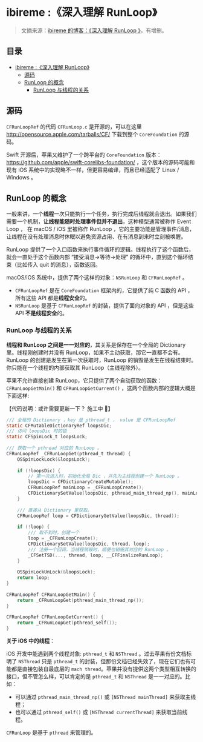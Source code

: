 # ibireme :《深入理解 RunLoop》

> 文摘来源：[ibireme 的博客：《深入理解 RunLoop 》](https://blog.ibireme.com/2015/05/18/runloop/)，有增删。

<h2>目录</h2>

- [ibireme :《深入理解 RunLoop》](#ibireme-深入理解-runloop)
  - [源码](#源码)
  - [RunLoop 的概念](#runloop-的概念)
    - [RunLoop 与线程的关系](#runloop-与线程的关系)

## 源码

`CFRunLoopRef` 的代码 `CFRunLoop.c` 是开源的，可以在这里 <http://opensource.apple.com/tarballs/CF/> 下载到整个 `CoreFoundation` 的源码。

Swift 开源后，苹果又维护了一个跨平台的 `CoreFoundation` 版本：<https://github.com/apple/swift-corelibs-foundation/> ，这个版本的源码可能和现有 iOS 系统中的实现略不一样，但更容易编译，而且已经适配了 Linux / Windows 。

## RunLoop 的概念

一般来讲，一个**线程**一次只能执行一个任务，执行完成后线程就会退出。如果我们需要一个机制，**让线程能随时处理事件但并不退出**，这种模型通常被称作 Event Loop ， 在 macOS / iOS 里被称作 RunLoop ，它的主要功能是管理事件/消息，让线程在没有处理消息时休眠以避免资源占用、在有消息到来时立刻被唤醒。

RunLoop 提供了一个入口函数来执行事件循环的逻辑。线程执行了这个函数后，就会一直处于这个函数内部 “接受消息->等待->处理” 的循环中，直到这个循环结束（比如传入 quit 的消息），函数返回。

macOS/iOS 系统中，提供了两个这样的对象：`NSRunLoop` 和 `CFRunLoopRef` 。

- `CFRunLoopRef` 是在 `CoreFoundation` 框架内的，它提供了纯 C 函数的 API ，所有这些 API 都是**线程安全**的。
- `NSRunLoop` 是基于 `CFRunLoopRef` 的封装，提供了面向对象的 API ，但是这些 API **不是线程安全**的。

### RunLoop 与线程的关系

**线程和 RunLoop 之间是一一对应的**，其关系是保存在一个全局的 Dictionary 里。线程刚创建时并没有 RunLoop，如果不主动获取，那它一直都不会有。RunLoop 的创建是发生在第一次获取时，RunLoop 的销毁是发生在线程结束时。你只能在一个线程的内部获取其 RunLoop（主线程除外）。

苹果不允许直接创建 RunLoop，它只提供了两个自动获取的函数：`CFRunLoopGetMain()` 和 `CFRunLoopGetCurrent()` ，这两个函数内部的逻辑大概是下面这样:

【代码说明：或许需要更新一下？ 施工中 🚧】

```c
/// 全局的 Dictionary ，key 是 pthread_t ， value 是 CFRunLoopRef
static CFMutableDictionaryRef loopsDic;
/// 访问 loopsDic 时的锁
static CFSpinLock_t loopsLock;
 
/// 获取一个 pthread 对应的 RunLoop 。
CFRunLoopRef _CFRunLoopGet(pthread_t thread) {
    OSSpinLockLock(&loopsLock);
    
    if (!loopsDic) {
        // 第一次进入时，初始化全局 Dic ，并先为主线程创建一个 RunLoop 。
        loopsDic = CFDictionaryCreateMutable();
        CFRunLoopRef mainLoop = _CFRunLoopCreate();
        CFDictionarySetValue(loopsDic, pthread_main_thread_np(), mainLoop);
    }
    
    /// 直接从 Dictionary 里获取。
    CFRunLoopRef loop = CFDictionaryGetValue(loopsDic, thread));
    
    if (!loop) {
        /// 取不到时，创建一个
        loop = _CFRunLoopCreate();
        CFDictionarySetValue(loopsDic, thread, loop);
        /// 注册一个回调，当线程销毁时，顺便也销毁其对应的 RunLoop 。
        _CFSetTSD(..., thread, loop, __CFFinalizeRunLoop);
    }
    
    OSSpinLockUnLock(&loopsLock);
    return loop;
}
 
CFRunLoopRef CFRunLoopGetMain() {
    return _CFRunLoopGet(pthread_main_thread_np());
}
 
CFRunLoopRef CFRunLoopGetCurrent() {
    return _CFRunLoopGet(pthread_self());
}
```

**关于 iOS 中的线程**：

iOS 开发中能遇到两个线程对象: `pthread_t` 和 `NSThread` 。过去苹果有份文档标明了 `NSThread` 只是 `pthread_t` 的封装，但那份文档已经失效了，现在它们也有可能都是直接包装自最底层的 `mach thread`。苹果并没有提供这两个类型相互转换的接口，但不管怎么样，可以肯定的是 `pthread_t` 和 `NSThread` 是一一对应的。比如：

- 可以通过 `pthread_main_thread_np()` 或 `[NSThread mainThread]` 来获取主线程；
- 也可以通过 `pthread_self()` 或 `[NSThread currentThread]` 来获取当前线程。

`CFRunLoop` 是基于 `pthread` 来管理的。
